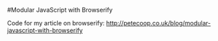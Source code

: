 #Modular JavaScript with Browserify

Code for my article on browserify: http://petecoop.co.uk/blog/modular-javascript-with-browserify